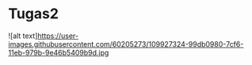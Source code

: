 # Tugas2
![alt text]https://user-images.githubusercontent.com/60205273/109927324-99db0980-7cf6-11eb-979b-9e46b5409b9d.jpg
